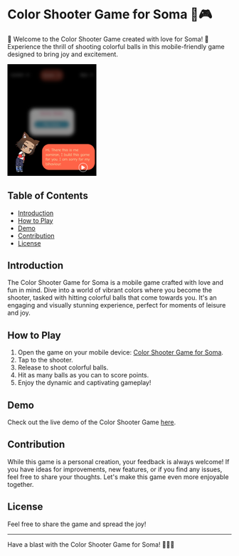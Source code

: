 # Color Shooter Game for Soma 🌈🎮

🎉 Welcome to the Color Shooter Game created with love for Soma! 🚀 Experience the thrill of shooting colorful balls in this mobile-friendly game designed to bring joy and excitement.

<!-- ![Color Shooter Game Screenshot](./screenshot.png) -->
<img src="./screenshot.png" alt="drawing" style="width:200px;"/>

## Table of Contents

- [Introduction](#introduction)
- [How to Play](#how-to-play)
- [Demo](#demo)
- [Contribution](#contribution)
- [License](#license)

## Introduction

The Color Shooter Game for Soma is a mobile game crafted with love and fun in mind. Dive into a world of vibrant colors where you become the shooter, tasked with hitting colorful balls that come towards you. It's an engaging and visually stunning experience, perfect for moments of leisure and joy.

## How to Play

1. Open the game on your mobile device: [Color Shooter Game for Soma](https://samiran005.github.io/Game_for_Soma/).
2. Tap to the shooter.
3. Release to shoot colorful balls.
4. Hit as many balls as you can to score points.
5. Enjoy the dynamic and captivating gameplay!

## Demo

Check out the live demo of the Color Shooter Game [here](https://samiran005.github.io/Game_for_Soma/).

## Contribution

While this game is a personal creation, your feedback is always welcome! If you have ideas for improvements, new features, or if you find any issues, feel free to share your thoughts. Let's make this game even more enjoyable together.

## License

Feel free to share the game and spread the joy!

---

Have a blast with the Color Shooter Game for Soma! 🌟🌈🎯
